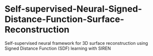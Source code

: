# Self-supervised-Neural-Signed-Distance-Function-Surface-Reconstruction
Self-supervised neural framework for 3D surface reconstruction using Signed Distance Function (SDF) learning with SIREN
